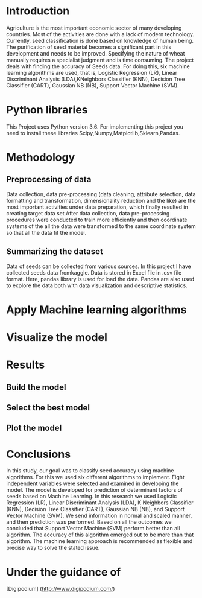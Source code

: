 # Introduction
Agriculture is the most important economic sector of many developing countries. Most of the activities are done with a lack of modern technology. Currently, seed classification is done based on knowledge of human being. The purification of seed material becomes a significant part in this development and needs to be improved. Specifying the nature of wheat manually requires a specialist judgment and is time consuming.
The project deals with finding the accuracy of Seeds data. For doing this, six machine learning algorithms are used, that is, Logistic Regression (LR), Linear Discriminant Analysis (LDA),KNeighbors Classifier (KNN), Decision Tree Classifier (CART), Gaussian NB (NB), Support Vector Machine (SVM).
# Python libraries 
This Project uses Python version 3.6. For implementing this project you need to install these libraries
Scipy,Numpy,Matplotlib,Sklearn,Pandas.

# Methodology
## Preprocessing of data
Data collection, data pre-processing (data cleaning, attribute selection, data formatting and transformation, dimensionality reduction and the like) are the most important activities under data preparation, which finally resulted in creating target data set.After data collection, data pre-processing procedures were conducted to train more efficiently and then coordinate systems of the all the data were transformed to the same coordinate system so that all the data fit the model.
## Summarizing the dataset
Data of seeds can be collected from various sources. In this project I have collected seeds data fromkaggle. Data is stored in Excel file in .csv file format. Here, pandas library is used for load the data. Pandas are also used to explore the data both with data visualization and descriptive statistics.

# Apply Machine learning algorithms
# Visualize the model
# Results
## Build the model 
## Select the best model 
## Plot the model

# Conclusions
In this study, our goal was to classify seed accuracy using machine algorithms. For this we used six different algorithms to implement. Eight independent variables were selected and examined in developing the model. The model is developed for prediction of determinant factors of seeds based on Machine Learning.
In this research we used Logistic Regression (LR), Linear Discriminant Analysis (LDA), K Neighbors Classifier (KNN), Decision Tree Classifier (CART), Gaussian NB (NB), and Support Vector Machine (SVM). We send information in normal and scaled manner, and then prediction was performed. Based on all the outcomes we concluded that Support Vector Machine (SVM) perform better than all algorithm. The accuracy of this algorithm emerged out to be more than that algorithm. The machine learning approach is recommended as flexible and precise way to solve the stated issue.

# Under the guidance of 
[Digipodium] (http://www.digipodium.com/)
